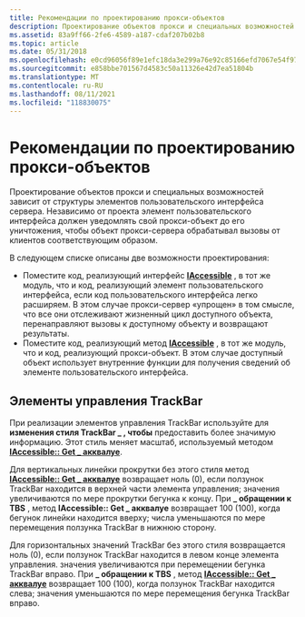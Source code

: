 ```yaml
---
title: Рекомендации по проектированию прокси-объектов
description: Проектирование объектов прокси и специальных возможностей зависит от структуры элементов пользовательского интерфейса сервера. Независимо от проекта элемент пользовательского интерфейса должен уведомлять свой прокси-объект до его уничтожения, чтобы объект прокси-сервера обрабатывал вызовы от клиентов соответствующим образом.
ms.assetid: 83a9ff66-2fe6-4589-a187-cdaf207b02b8
ms.topic: article
ms.date: 05/31/2018
ms.openlocfilehash: e0cd96056f89e1efc18da3e299a76e92c85166efd7067e54f972a69eb8786d57
ms.sourcegitcommit: e858bbe701567d4583c50a11326e42d7ea51804b
ms.translationtype: MT
ms.contentlocale: ru-RU
ms.lasthandoff: 08/11/2021
ms.locfileid: "118830075"
---
```

# <a name="design-considerations-for-proxy-objects"></a>Рекомендации по проектированию прокси-объектов

Проектирование объектов прокси и специальных возможностей зависит от структуры элементов пользовательского интерфейса сервера. Независимо от проекта элемент пользовательского интерфейса должен уведомлять свой прокси-объект до его уничтожения, чтобы объект прокси-сервера обрабатывал вызовы от клиентов соответствующим образом.

В следующем списке описаны две возможности проектирования:

-   Поместите код, реализующий интерфейс [**IAccessible**](/windows/desktop/api/oleacc/nn-oleacc-iaccessible) , в тот же модуль, что и код, реализующий элемент пользовательского интерфейса, если код пользовательского интерфейса легко расширяем. В этом случае прокси-сервер «упрощен» в том смысле, что все они отслеживают жизненный цикл доступного объекта, перенаправляют вызовы к доступному объекту и возвращают результаты.
-   Поместите код, реализующий метод [**IAccessible**](/windows/desktop/api/oleacc/nn-oleacc-iaccessible) , в тот же модуль, что и код, реализующий прокси-объект. В этом случае доступный объект использует внутренние функции для получения сведений об элементе пользовательского интерфейса.

## <a name="trackbar-controls"></a>Элементы управления TrackBar

При реализации элементов управления TrackBar используйте для **изменения стиля TrackBar \_ , чтобы** предоставить более значимую информацию. Этот стиль меняет масштаб, используемый методом [**IAccessible:: Get \_ акквалуе**](/windows/desktop/api/Oleacc/nf-oleacc-iaccessible-get_accvalue).

Для вертикальных линейки прокрутки без этого стиля метод [**IAccessible:: Get \_ акквалуе**](/windows/desktop/api/Oleacc/nf-oleacc-iaccessible-get_accvalue) возвращает ноль (0), если ползунок TrackBar находится в верхней части элемента управления; значения увеличиваются по мере прокрутки бегунка к концу. При **\_ обращении к TBS** , метод **IAccessible:: Get \_ акквалуе** возвращает 100 (100), когда бегунок линейки находится вверху; числа уменьшаются по мере перемещения ползунка TrackBar в нижнюю сторону.

Для горизонтальных значений TrackBar без этого стиля возвращается ноль (0), если ползунок TrackBar находится в левом конце элемента управления. значения увеличиваются при перемещении бегунка TrackBar вправо. При **\_ обращении к TBS** , метод [**IAccessible:: Get \_ акквалуе**](/windows/desktop/api/Oleacc/nf-oleacc-iaccessible-get_accvalue) возвращает 100 (100), когда ползунок TrackBar находится слева; значения уменьшаются по мере перемещения бегунка TrackBar вправо.

 

 




